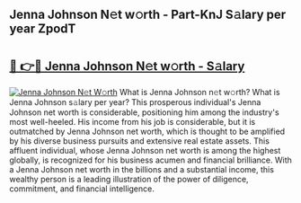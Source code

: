 ## Jenna Johnson N𝚎t w𝚘rth - Part-KnJ S𝚊lary per year ZpodT

# <h2><a href="http://gc51x8.nevu.top/?p=Jenna+Johnson">🔗 👉🔴 Jenna Johnson N𝚎t w𝚘rth - S𝚊lary</a></h2>

[![Jenna Johnson N𝚎t W𝚘rth](https://i.imgur.com/Oavwk0R.jpeg)](http://gc51x8.nevu.top/?p=Jenna+Johnson)
What is Jenna Johnson n𝚎t w𝚘rth? What is Jenna Johnson s𝚊lary per year?
This prosperous individual's Jenna Johnson net worth is considerable, positioning him among the industry's most well-heeled. His income from his job is considerable, but it is outmatched by Jenna Johnson net worth, which is thought to be amplified by his diverse business pursuits and extensive real estate assets. This affluent individual, whose Jenna Johnson net worth is among the highest globally, is recognized for his business acumen and financial brilliance. With a Jenna Johnson net worth in the billions and a substantial income, this wealthy person is a leading illustration of the power of diligence, commitment, and financial intelligence.
